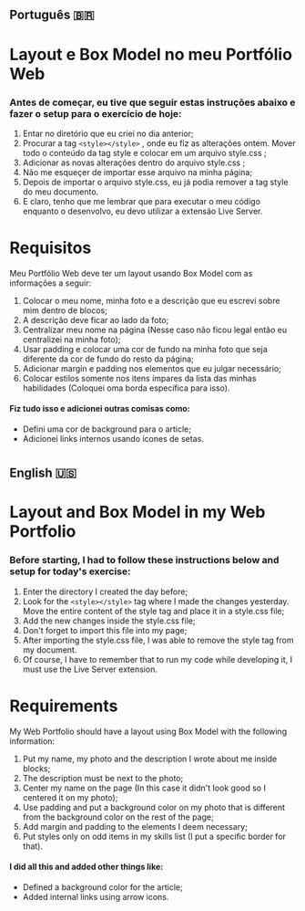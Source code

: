 ## Português 🇧🇷

# Layout e Box Model no meu Portfólio Web

### Antes de começar, eu tive que seguir estas instruções abaixo e fazer o setup para o exercício de hoje:

1. Entar no diretório que eu criei no dia anterior;
2. Procurar a tag ```<style></style>``` , onde eu fiz as alterações ontem. Mover todo o conteúdo da tag style e colocar em um arquivo style.css ;
3. Adicionar as novas alterações dentro do arquivo style.css ;
4. Não me esqueçer de importar esse arquivo na minha página;
5. Depois de importar o arquivo style.css, eu já podia remover a tag style do meu documento.
6. E claro, tenho que me lembrar que para executar o meu código enquanto o desenvolvo, eu devo utilizar a extensão Live Server.

# Requisitos

Meu Portfólio Web deve ter um layout usando Box Model com as informações a seguir:

1. Colocar o meu nome, minha foto e a descrição que eu escrevi sobre mim dentro de blocos;
2. A descrição deve ficar ao lado da foto;
3. Centralizar meu nome na página (Nesse caso não ficou legal então eu centralizei na minha foto);
4. Usar padding e colocar uma cor de fundo na minha foto que seja diferente da cor de fundo do resto da página;
5. Adicionar margin e padding nos elementos que eu julgar necessário;
6. Colocar estilos somente nos itens ímpares da lista das minhas habilidades (Coloquei oma borda específica para isso).

#### Fiz tudo isso e adicionei outras comisas como:

- Defini uma cor de background para o article;
- Adicionei links internos usando ícones de setas.

#

## English 🇺🇸

# Layout and Box Model in my Web Portfolio

### Before starting, I had to follow these instructions below and setup for today's exercise:

1. Enter the directory I created the day before;
2. Look for the ```<style></style>``` tag where I made the changes yesterday. Move the entire content of the style tag and place it in a style.css file;
3. Add the new changes inside the style.css file;
4. Don't forget to import this file into my page;
5. After importing the style.css file, I was able to remove the style tag from my document.
6. Of course, I have to remember that to run my code while developing it, I must use the Live Server extension.

# Requirements

My Web Portfolio should have a layout using Box Model with the following information:

1. Put my name, my photo and the description I wrote about me inside blocks;
2. The description must be next to the photo;
3. Center my name on the page (In this case it didn't look good so I centered it on my photo);
4. Use padding and put a background color on my photo that is different from the background color on the rest of the page;
5. Add margin and padding to the elements I deem necessary;
6. Put styles only on odd items in my skills list (I put a specific border for that).

#### I did all this and added other things like:

- Defined a background color for the article;
- Added internal links using arrow icons.